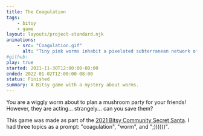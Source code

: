 ```yaml
---
title: The Coagulation
tags:
    - bitsy
    - game
layout: layouts/project-standard.njk
animations:
    - src: "Coagulation.gif"
      alt: "Tiny pink worms inhabit a pixelated subterranean network of caves. One of the worms is wiggling."
#github: 
play: true
started: 2021-11-30T12:00:00-08:00
ended: 2022-01-02T12:00:00-08:00
status: Finished
summary: A Bitsy game with a mystery about worms.
---
```


You are a wiggly worm about to plan a mushroom party for your friends! However, they are acting... strangely... can you save them?

This game was made as part of the [2021 Bitsy Community Secret Santa](https://itch.io/jam/bitsy-secret-santa-2021). I had three topics as a prompt: "coagulation", "worm", and ";))))))".
